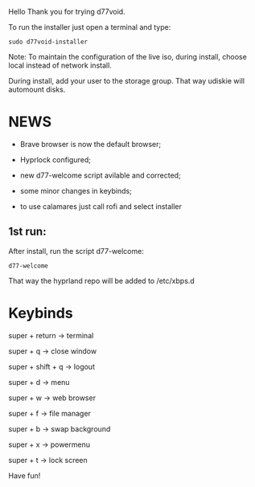 

Hello Thank you for trying d77void.

To run the installer just open a terminal and type:

```
sudo d77void-installer
```

Note: To maintain the configuration of the live iso, during install, choose local instead of network install.

During install, add your user to the storage group. That way udiskie will automount disks.

# NEWS

- Brave browser is now the default browser;

- Hyprlock configured;

- new d77-welcome script avilable and corrected;

- some minor changes in keybinds;

- to use calamares just call rofi and select installer


## 1st run:

After install, run the script d77-welcome:

```
d77-welcome
```

That way the hyprland repo will be added to /etc/xbps.d

# Keybinds

super + return -> terminal

super + q -> close window

super + shift + q -> logout

super + d -> menu

super + w -> web browser

super + f -> file manager

super + b -> swap background

super + x -> powermenu

super + t -> lock screen

Have fun!
